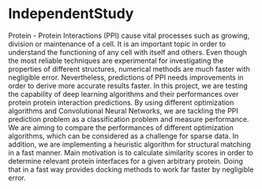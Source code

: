 # IndependentStudy

Protein - Protein Interactions (PPI) cause vital processes such as growing, division or maintenance of a cell. It is an important topic in order to understand the functioning of any cell with itself and others. Even though the most reliable techniques are experimental for investigating the properties of different structures, numerical methods are much faster with negligible error. Nevertheless, predictions of PPI needs improvements in order to derive more accurate results faster. In this project, we are testing the capability of deep learning algorithms and their performances over protein protein interaction predictions. By using different optimization algorithms and Convolutional Neural Networks, we are tackling the PPI prediction problem as a classification problem and measure performance. We are aiming to compare the performances of different optimization algorithms, which can be considered as a challenge for sparse data. In addition, we are implementing a heuristic algorithm for structural matching in a fast manner. Main motivation is to calculate similarity scores in order to determine relevant protein interfaces for a given arbitrary protein. Doing that in a fast way provides docking methods to work far faster by negligible error.
